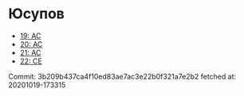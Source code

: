# Юсупов
- [19: AC](19.md)
- [20: AC](20.md)
- [21: AC](21.md)
- [22: CE](22.md)

Commit: 3b209b437ca4f10ed83ae7ac3e22b0f321a7e2b2
 fetched at: 20201019-173315
